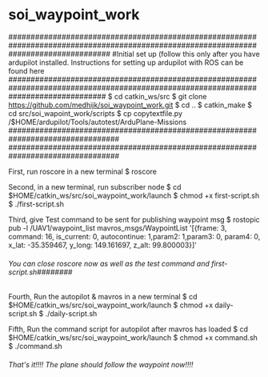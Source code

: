 # soi_waypoint_work

#######################################################################################################################################
#Initial set up (follow this only after you have ardupilot installed. Instructions for setting up ardupilot with ROS can be found here
######################################################################################################################################
    $ cd catkin_ws/src
    $ git clone https://github.com/medhijk/soi_waypoint_work.git
    $ cd ..
    $ catkin_make
    $ cd src/soi_wapoint_work/scripts
    $ cp copytextfile.py /$HOME/ardupilot/Tools/autotest/ArduPlane-Missions
#################################################################################
#################################################################################

First, run roscore in a new terminal
    $ roscore

Second, in a new terminal, run subscriber node
    $ cd $HOME/catkin_ws/src/soi_waypoint_work/launch
    $ chmod +x first-script.sh
    $ ./first-script.sh

Third, give Test command to be sent for publishing waypoint msg
    $ rostopic pub -l /UAV1/waypoint_list mavros_msgs/WaypointList '[{frame: 3, command: 16, is_current: 0, autocontinue: 1,param2: 1,param3: 0, param4: 0, x_lat: -35.359467, y_long: 149.161697, z_alt: 99.800003}]'

###### You can close roscore now as well as the test command and first-script.sh########

Fourth, Run the autopilot & mavros in a new terminal
    $ cd $HOME/catkin_ws/src/soi_waypoint_work/launch
    $ chmod +x daily-script.sh
    $ ./daily-script.sh

Fifth, Run the command script for autopilot after mavros has loaded
    $ cd $HOME/catkin_ws/src/soi_waypoint_work/launch
    $ chmod +x command.sh
    $ ./command.sh


###### That's it!!!! The plane should follow the waypoint now!!!! #######

